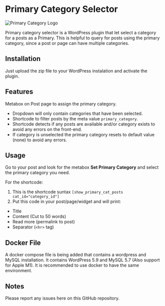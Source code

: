 # Primary Category Selector

![Primary Category Logo ](https://i.imgur.com/EwOS0gz.jpeg)

Primary category selector is a WordPress plugin that let select a category for a posts as a Primary. This is helpful to query for posts using the primary category, since a post or page can have multiple categories.

## Installation
Just upload the zip file to your WordPress instalation and activate the plugin.

## Features
Metabox on Post page to assign the primary category.

- Dropdown will only contain categories that have been selected.
- Shortcode to filter posts by the meta value `primary_category`.
- Shortcode detects if any posts are available and/or category exists to avoid any errors on the front-end.
- If category is unselected the primary category resets to default value (none) to avoid any errors.

## Usage
Go to your post and look for the metabox **Set Primary Category** and select the primary category you need.

For the shortcode:

1) This is the shortcode suntax `[show_primary_cat_posts cat_id="category_id"]`
2) Put this code in your post/page/widget and will print:
* Title
* Content (Cut to 50 words)
* Read more (permalink to post)
* Separator (`<hr>` tag)

## Docker File
A docker compose file is being added that contains a wordpress and MySQL installation. It contains WordPress 5.9 and MySQL 5.7 (Also support for Apple M1). It is recommended to use docker to have the same environment.

## Notes
Please report any issues here on this GitHub repository.